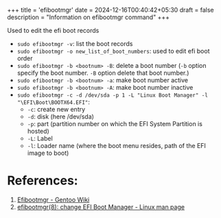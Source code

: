 +++
title = 'efibootmgr'
date = 2024-12-16T00:40:42+05:30
draft = false
description = "Information on efibootmgr command"
+++

Used to edit the efi boot records

- `sudo efibootmgr -v`: list the boot records
- `sudo efibootmgr -o new_list_of_boot_numbers`: used to edit efi boot order
- `sudo efibootmgr -b <bootnum> -B`: delete a boot number (`-b` option specify the boot number. `-B` option delete that boot number.)
- `sudo efibootmgr -b <bootnum> -a`: make boot number active
- `sudo efibootmgr -b <bootnum> -A`: make boot number inactive
- `sudo efibootmgr -c -d /dev/sda -p 1 -L "Linux Boot Manager" -l "\EFI\Boot\BOOTX64.EFI"`:
    - `-c`: create new entry
    - `-d`: disk (here /dev/sda)
    - `-p`: part (partition number on which the EFI System Partition is hosted)
    - `-L`: Label
    - `-l`: Loader name (where the boot menu resides, path of the EFI image to boot)

# References:

1. [Efibootmgr - Gentoo Wiki](https://wiki.gentoo.org/wiki/Efibootmgr)
2. [efibootmgr(8): change EFI Boot Manager - Linux man page](https://linux.die.net/man/8/efibootmgr)
